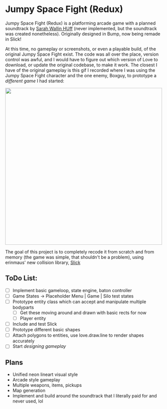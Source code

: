 # Jumpy Space Fight (Redux)
Jumpy Space Fight (Redux) is a platforming arcade game with a planned soundtrack by [Sarah Wallin HUff](https://www.youtube.com/@sjwallin) (never implemented, but the soundtrack was created nonetheless). Originally designed in Bump, now being remade in Slick!

At this time, no gameplay or screenshots, or even a playable build, of the original Jumpy Space Fight exist. The code was all over the place, version control was awful, and I would have to figure out which version of Love to download, or update the original codebase, to make it work. The closest I have of the original gameplay is this gif I recorded where I was using the Jumpy Space Fight character and the one enemy, Boxguy, to prototype a *different game* I had started:

<img src="https://github.com/user-attachments/assets/2cf8d278-0c75-4ea8-a651-0dbe80610e3c" width="500">


The goal of this project is to completely recode it from scratch and from memory (the game was simple, that shouldn't be a problem), using erinmaus' new collision library, [Slick](https://github.com/erinmaus/slick)

## ToDo List:
  * [ ] Implement basic gameloop, state engine, baton controller
  * [ ] Game States -> Placeholder Menu | Game | Silo test states
  * [ ] Prototype entity class which can accept and manipulate multiple bodyparts
    * [ ] Get these moving around and drawn with basic rects for now
    * [ ] Player entity
  * [ ] Include and test Slick
  * [ ] Prototype different basic shapes
  * [ ] Attach polygons to entities, use love.draw.line to render shapes accurately
  * [ ] Start *designing gameplay*

## Plans
  * Unified neon lineart visual style
  * Arcade style gameplay
  * Multiple weapons, items, pickups
  * Map generation
  * Implement and build around the soundtrack that I literally paid for and never used, lol
